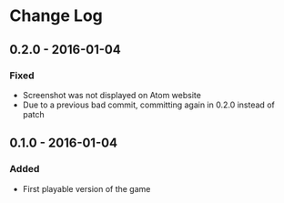 # Change Log

## 0.2.0 - 2016-01-04
### Fixed
- Screenshot was not displayed on Atom website
- Due to a previous bad commit, committing again in 0.2.0 instead of patch

## 0.1.0 - 2016-01-04
### Added
- First playable version of the game
